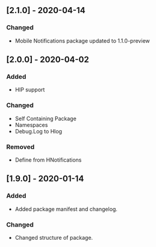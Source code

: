 ## [2.1.0] - 2020-04-14
### Changed
- Mobile Notifications package updated to 1.1.0-preview

## [2.0.0] - 2020-04-02
### Added
- HIP support

### Changed
- Self Containing Package
- Namespaces
- Debug.Log to Hlog

### Removed
- Define from HNotifications

## [1.9.0] - 2020-01-14
### Added
- Added package manifest and changelog.

### Changed
- Changed structure of package.
